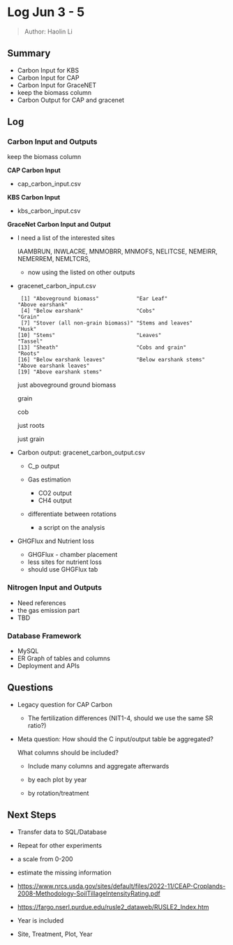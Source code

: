 # Log Jun 3 - 5

> Author: Haolin Li



## Summary

- Carbon Input for KBS
- Carbon Input for CAP
- Carbon Input for GraceNET
- keep the biomass column
- Carbon Output for CAP and gracenet



## Log

### Carbon Input and Outputs

keep the biomass column

**CAP Carbon Input**

- cap_carbon_input.csv

**KBS Carbon Input**

- kbs_carbon_input.csv

**GraceNet Carbon Input and Output**

- I need a list of the interested sites

  IAAMBRUN, INWLACRE, MNMOBRR, MNMOFS, NELITCSE, NEMEIRR, NEMERREM, NEMLTCRS,

  - now using the listed on other outputs

- gracenet_carbon_input.csv

  ```
   [1] "Aboveground biomass"            "Ear Leaf"                       "Above earshank"               
   [4] "Below earshank"                 "Cobs"                           "Grain"                         
   [7] "Stover (all non-grain biomass)" "Stems and leaves"               "Husk"                         
  [10] "Stems"                          "Leaves"                         "Tassel"                       
  [13] "Sheath"                         "Cobs and grain"                 "Roots"                         
  [16] "Below earshank leaves"          "Below earshank stems"           "Above earshank leaves"         
  [19] "Above earshank stems"
  ```

  just aboveground ground biomass

  grain

  cob

  just roots

  just grain

- Carbon output: gracenet_carbon_output.csv

  - C_p output
  - Gas estimation
    - CO2 output
    - CH4 output

  - differentiate between rotations
    - a script on the analysis

- GHGFlux and Nutrient loss

  - GHGFlux - chamber placement
  - less sites for nutrient loss
  - should use GHGFlux tab


### Nitrogen Input and Outputs

- Need references
- the gas emission part 
- TBD

### Database Framework

- MySQL
- ER Graph of tables and columns
- Deployment and APIs



## Questions

- Legacy question for CAP Carbon

  - The fertilization differences (NIT1-4, should we use the same SR ratio?)

- Meta question: How should the C input/output table be aggregated?

  What columns should be included?

  - Include many columns and aggregate afterwards

  - by each plot by year
  - by rotation/treatment



## Next Steps

- Transfer data to SQL/Database
- Repeat for other experiments



- a scale from 0-200
- estimate the missing information
- https://www.nrcs.usda.gov/sites/default/files/2022-11/CEAP-Croplands-2008-Methodology-SoilTillageIntensityRating.pdf
- https://fargo.nserl.purdue.edu/rusle2_dataweb/RUSLE2_Index.htm
- Year is included
- Site, Treatment, Plot, Year